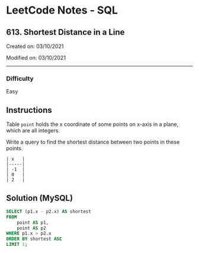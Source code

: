 # LeetCode Notes - SQL

## 613. Shortest Distance in a Line

Created on: 03/10/2021

Modified on: 03/10/2021

---

### Difficulty

Easy

## Instructions

Table `point` holds the x coordinate of some points on x-axis in a plane, which are all integers.

Write a query to find the shortest distance between two points in these points.

```
| x   |
|-----|
| -1  |
| 0   |
| 2   |
```

## Solution (MySQL)

``` sql
SELECT (p1.x - p2.x) AS shortest
FROM 
    point AS p1,
    point AS p2
WHERE p1.x > p2.x
ORDER BY shortest ASC
LIMIT 1;
```
